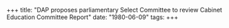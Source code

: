+++ 
title: "DAP proposes parliamentary Select Committee to review Cabinet Education Committee Report"
date: "1980-06-09"
tags:
+++

 
